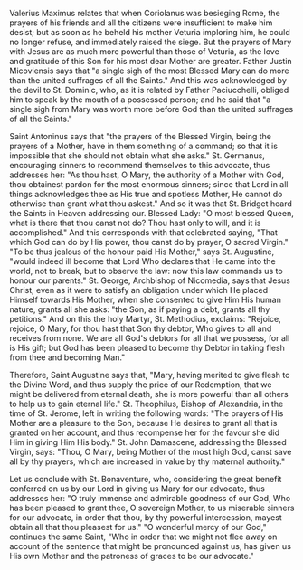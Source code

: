
Valerius Maximus relates that when Coriolanus was besieging Rome, the prayers of his friends and all the citizens were insufficient to make him desist; but as soon as he beheld his mother Veturia imploring him, he could no longer refuse, and immediately raised the siege. But the prayers of Mary with Jesus are as much more powerful than those of Veturia, as the love and gratitude of this Son for his most dear Mother are greater. Father Justin Micoviensis says that \"a single sigh of the most Blessed Mary can do more than the united suffrages of all the Saints.\" And this was acknowledged by the devil to St. Dominic, who, as it is related by Father Paciucchelli, obliged him to speak by the mouth of a possessed person; and he said that \"a single sigh from Mary was worth more before God than the united suffrages of all the Saints.\"

Saint Antoninus says that \"the prayers of the Blessed Virgin, being the prayers of a Mother, have in them something of a command; so that it is impossible that she should not obtain what she asks.\" St. Germanus, encouraging sinners to recommend themselves to this advocate, thus addresses her: \"As thou hast, O Mary, the authority of a Mother with God, thou obtainest pardon for the most enormous sinners; since that Lord in all things acknowledges thee as His true and spotless Mother, He cannot do otherwise than grant what thou askest.\" And so it was that St. Bridget heard the Saints in Heaven addressing our. Blessed Lady: \"O most blessed Queen, what is there that thou canst not do? Thou hast only to will, and it is accomplished.\" And this corresponds with that celebrated saying, \"That which God can do by His power, thou canst do by prayer, O sacred Virgin.\" \"To be thus jealous of the honour paid His Mother,\" says St. Augustine, \"would indeed ill become that Lord Who declares that He came into the world, not to break, but to observe the law: now this law commands us to honour our parents.\" St. George, Archbishop of Nicomedia, says that Jesus Christ, even as it were to satisfy an obligation under which He placed Himself towards His Mother, when she consented to give Him His human nature, grants all she asks: \"the Son, as if paying a debt, grants all thy petitions.\" And on this the holy Martyr, St. Methodius, exclaims: \"Rejoice, rejoice, O Mary, for thou hast that Son thy debtor, Who gives to all and receives from none. We are all God\'s debtors for all that we possess, for all is His gift; but God has been pleased to become thy Debtor in taking flesh from thee and becoming Man.\"

Therefore, Saint Augustine says that, \"Mary, having merited to give flesh to the Divine Word, and thus supply the price of our Redemption, that we might be delivered from eternal death, she is more powerful than all others to help us to gain eternal life.\" St. Theophilus, Bishop of Alexandria, in the time of St. Jerome, left in writing the following words: \"The prayers of His Mother are a pleasure to the Son, because He desires to grant all that is granted on her account, and thus recompense her for the favour she did Him in giving Him His body.\" St. John Damascene, addressing the Blessed Virgin, says: \"Thou, O Mary, being Mother of the most high God, canst save all by thy prayers, which are increased in value by thy maternal authority.\"

Let us conclude with St. Bonaventure, who, considering the great benefit conferred on us by our Lord in giving us Mary for our advocate, thus addresses her: \"O truly immense and admirable goodness of our God, Who has been pleased to grant thee, O sovereign Mother, to us miserable sinners for our advocate, in order that thou, by thy powerful intercession, mayest obtain all that thou pleasest for us.\" \"O wonderful mercy of our God,\" continues the same Saint, \"Who in order that we might not flee away on account of the sentence that might be pronounced against us, has given us His own Mother and the patroness of graces to be our advocate.\"

